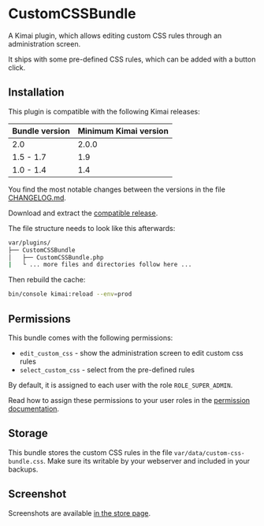 # CustomCSSBundle

A Kimai plugin, which allows editing custom CSS rules through an administration screen.

It ships with some pre-defined CSS rules, which can be added with a button click.

## Installation

This plugin is compatible with the following Kimai releases:

| Bundle version | Minimum Kimai version |
|----------------|-----------------------|
| 2.0            | 2.0.0                 |
| 1.5 - 1.7      | 1.9                   |
| 1.0 - 1.4      | 1.4                   |

You find the most notable changes between the versions in the file [CHANGELOG.md](CHANGELOG.md).

Download and extract the [compatible release](https://github.com/Keleo/CustomCSSBundle/releases).

The file structure needs to look like this afterwards:

```bash
var/plugins/
├── CustomCSSBundle
│   ├── CustomCSSBundle.php
|   └ ... more files and directories follow here ... 
```

Then rebuild the cache:
```bash
bin/console kimai:reload --env=prod
```

## Permissions

This bundle comes with the following permissions:

- `edit_custom_css` - show the administration screen to edit custom css rules 
- `select_custom_css` - select from the pre-defined rules 

By default, it is assigned to each user with the role `ROLE_SUPER_ADMIN`.

Read how to assign these permissions to your user roles in the [permission documentation](https://www.kimai.org/documentation/permissions.html).

## Storage

This bundle stores the custom CSS rules in the file `var/data/custom-css-bundle.css`. 
Make sure its writable by your webserver and included in your backups.

## Screenshot

Screenshots are available [in the store page](https://www.kimai.org/store/keleo-css-custom-bundle.html).
